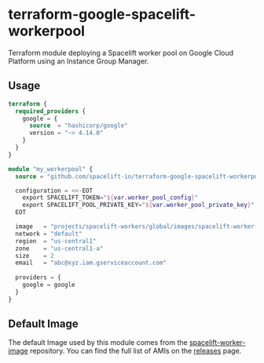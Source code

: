 # terraform-google-spacelift-workerpool

Terraform module deploying a Spacelift worker pool on Google Cloud Platform using an Instance Group Manager.

## Usage

```terraform
terraform {
  required_providers {
    google = {
      source  = "hashicorp/google"
      version = "~> 4.14.0"
    }
  }
}

module "my_workerpool" {
  source = "github.com/spacelift-io/terraform-google-spacelift-workerpool?ref=204ee66d6fbcfe09c3b7a048f5908ff376a0eff1"

  configuration = <<-EOT
    export SPACELIFT_TOKEN="${var.worker_pool_config}"
    export SPACELIFT_POOL_PRIVATE_KEY="${var.worker_pool_private_key}"
  EOT

  image   = "projects/spacelift-workers/global/images/spacelift-worker-us-1634112379-tmoys2fp"
  network = "default"
  region  = "us-central1"
  zone    = "us-central1-a"
  size    = 2
  email   = "abc@xyz.iam.gserviceaccount.com"
  
  providers = {
    google = google
  }
}
```

## Default Image

The default Image used by this module comes from the [spacelift-worker-image](https://github.com/spacelift-io/spacelift-worker-image)
repository. You can find the full list of AMIs on the [releases](https://github.com/spacelift-io/spacelift-worker-image/releases)
page.
